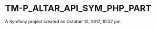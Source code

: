 TM-P_ALTAR_API_SYM_PHP_PART
===========================

A Symfony project created on October 12, 2017, 10:37 pm.

